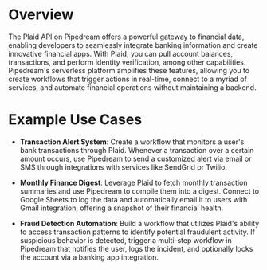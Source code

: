# Overview

The Plaid API on Pipedream offers a powerful gateway to financial data, enabling developers to seamlessly integrate banking information and create innovative financial apps. With Plaid, you can pull account balances, transactions, and perform identity verification, among other capabilities. Pipedream's serverless platform amplifies these features, allowing you to create workflows that trigger actions in real-time, connect to a myriad of services, and automate financial operations without maintaining a backend.

# Example Use Cases

- **Transaction Alert System**: Create a workflow that monitors a user's bank transactions through Plaid. Whenever a transaction over a certain amount occurs, use Pipedream to send a customized alert via email or SMS through integrations with services like SendGrid or Twilio.

- **Monthly Finance Digest**: Leverage Plaid to fetch monthly transaction summaries and use Pipedream to compile them into a digest. Connect to Google Sheets to log the data and automatically email it to users with Gmail integration, offering a snapshot of their financial health.

- **Fraud Detection Automation**: Build a workflow that utilizes Plaid's ability to access transaction patterns to identify potential fraudulent activity. If suspicious behavior is detected, trigger a multi-step workflow in Pipedream that notifies the user, logs the incident, and optionally locks the account via a banking app integration.
